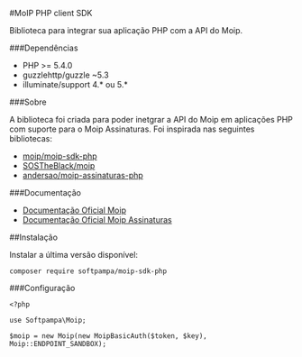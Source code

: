 #MoIP PHP client SDK

Biblioteca para integrar sua aplicação PHP com a API do Moip.

###Dependências

* PHP >= 5.4.0
* guzzlehttp/guzzle ~5.3
* illuminate/support 4.* ou 5.*

###Sobre

A biblioteca foi criada para poder inetgrar a API do Moip em aplicações PHP com suporte para o Moip Assinaturas. Foi inspirada nas seguintes bibliotecas:

* [moip/moip-sdk-php](https://github.com/moip/moip-sdk-php)
* [SOSTheBlack/moip](https://github.com/SOSTheBlack/moip)
* [andersao/moip-assinaturas-php](https://github.com/andersao/moip-assinaturas-php)

###Documentação

* [Documentação Oficial Moip](http://dev.moip.com.br)
* [Documentação Oficial Moip Assinaturas](http://dev.moip.com.br/assinaturas-api/)

##Instalação

Instalar a última versão disponível:

```composer require softpampa/moip-sdk-php```

###Configuração

```
<?php

use Softpampa\Moip;

$moip = new Moip(new MoipBasicAuth($token, $key), Moip::ENDPOINT_SANDBOX);
```
